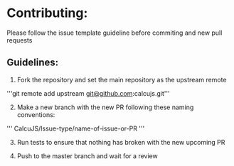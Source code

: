 
# Contributing:


Please follow the issue template guideline before commiting and new pull requests

## Guidelines:

1. Fork the repository and set the main repository as the upstream remote

'''git remote add upstream git@github.com:calcujs.git'''

2. Make a new branch with the new PR following these naming conventions:

'''
CalcuJS/Issue-type/name-of-issue-or-PR
'''

3. Run tests to ensure that nothing has broken with the new upcoming PR

4. Push to the master branch and wait for a review

